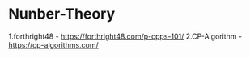 # Nunber-Theory

1.forthright48 - https://forthright48.com/p-cpps-101/
2.CP-Algorithm - https://cp-algorithms.com/
